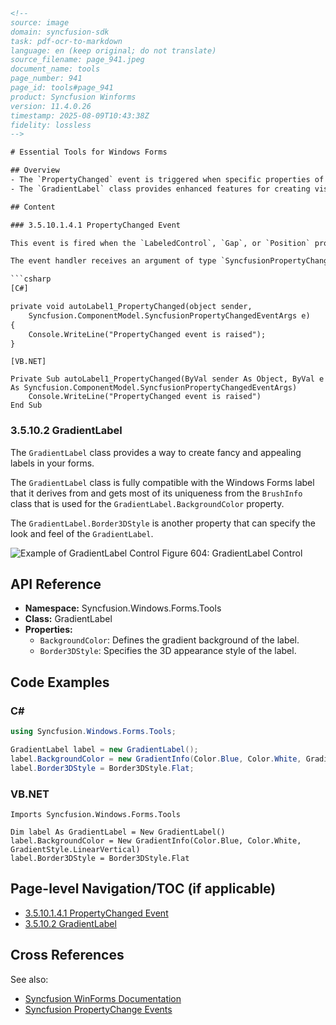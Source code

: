 ```html
<!-- 
source: image
domain: syncfusion-sdk
task: pdf-ocr-to-markdown
language: en (keep original; do not translate)
source_filename: page_941.jpeg
document_name: tools
page_number: 941
page_id: tools#page_941
product: Syncfusion Winforms
version: 11.4.0.26
timestamp: 2025-08-09T10:43:38Z
fidelity: lossless
-->

# Essential Tools for Windows Forms

## Overview
- The `PropertyChanged` event is triggered when specific properties of the `LabeledControl`, `Gap`, or `Position` change.
- The `GradientLabel` class provides enhanced features for creating visually appealing labels in Windows Forms.

## Content

### 3.5.10.1.4.1 PropertyChanged Event

This event is fired when the `LabeledControl`, `Gap`, or `Position` properties of this class change.

The event handler receives an argument of type `SyncfusionPropertyChangedEventArgs` containing data related to this event.

```csharp
[C#]

private void autoLabel1_PropertyChanged(object sender,
    Syncfusion.ComponentModel.SyncfusionPropertyChangedEventArgs e)
{
    Console.WriteLine("PropertyChanged event is raised");
}
```

```vbnet
[VB.NET]

Private Sub autoLabel1_PropertyChanged(ByVal sender As Object, ByVal e As Syncfusion.ComponentModel.SyncfusionPropertyChangedEventArgs)
    Console.WriteLine("PropertyChanged event is raised")
End Sub
```

### 3.5.10.2 GradientLabel

The `GradientLabel` class provides a way to create fancy and appealing labels in your forms.

The `GradientLabel` class is fully compatible with the Windows Forms label that it derives from and gets most of its uniqueness from the `BrushInfo` class that is used for the `GradientLabel.BackgroundColor` property.

The `GradientLabel.Border3DStyle` is another property that can specify the look and feel of the `GradientLabel`.

![Example of GradientLabel Control](https://i.imgur.com/example.png)
Figure 604: GradientLabel Control

## API Reference

- **Namespace:** Syncfusion.Windows.Forms.Tools
- **Class:** GradientLabel
- **Properties:**
  - `BackgroundColor`: Defines the gradient background of the label.
  - `Border3DStyle`: Specifies the 3D appearance style of the label.

## Code Examples

### C#

```csharp
using Syncfusion.Windows.Forms.Tools;

GradientLabel label = new GradientLabel();
label.BackgroundColor = new GradientInfo(Color.Blue, Color.White, GradientStyle.LinearVertical);
label.Border3DStyle = Border3DStyle.Flat;
```

### VB.NET

```vbnet
Imports Syncfusion.Windows.Forms.Tools

Dim label As GradientLabel = New GradientLabel()
label.BackgroundColor = New GradientInfo(Color.Blue, Color.White, GradientStyle.LinearVertical)
label.Border3DStyle = Border3DStyle.Flat
```

## Page-level Navigation/TOC (if applicable)

- [3.5.10.1.4.1 PropertyChanged Event](#3.5.10.1.4.1-propertychanged-event)
- [3.5.10.2 GradientLabel](#3.5.10.2-gradientlabel)

## Cross References

See also:
- [Syncfusion WinForms Documentation](https://cdn.syncfusion.com/documentation/windowsforms/)
- [Syncfusion PropertyChange Events](https://help.syncfusion.com/windowsforms/common-feature/propertychanged-event)

<!-- tags: [syncfusion, windowsforms, propertychangepropertyargs, gradientlabel, gradientinfo, border3dstyle, namespace, class, members, gradientcontrol, winforms, control, api, version: 11.4.0.26] keywords: [propertychanged event, gradientlabel, gradientinfo, border3dstyle, labeledcontrol, gap, position, event handler, syncfusionpropertychangedeventargs, windows forms label, 3d appearance] -->
```